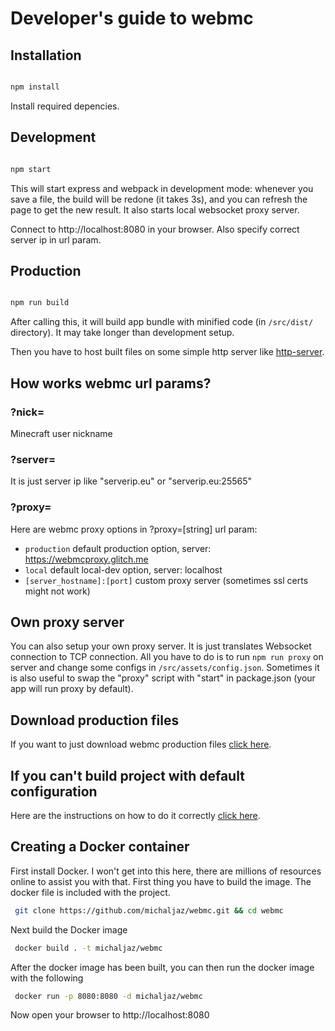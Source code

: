 # Developer's guide to webmc

## Installation

```bash

npm install
```
Install required depencies.

## Development

```bash

npm start
```
This will start express and webpack in development mode: whenever you save a file, the build will be redone (it takes 3s), and you can refresh the page to get the new result. It also starts local websocket proxy server.

Connect to http://localhost:8080 in your browser. Also specify correct server ip in url param.


## Production

```bash

npm run build
```

After calling this, it will build app bundle with minified code (in ```/src/dist/``` directory). It may take longer than development setup.

Then you have to host built files on some simple http server like [http-server](https://www.npmjs.com/package/http-server).

## How works webmc url params?

### ?nick=

Minecraft user nickname

### ?server=

It is just server ip like "serverip.eu" or "serverip.eu:25565"

### ?proxy=

Here are webmc proxy options in ?proxy=[string] url param:

- ```production``` default production option, server: https://webmcproxy.glitch.me
- ```local``` default local-dev option, server: localhost
- ```[server_hostname]:[port]``` custom proxy server (sometimes ssl certs might not work)

## Own proxy server

You can also setup your own proxy server. It is just translates Websocket connection to TCP connection. All you have to do is to run  ```npm run proxy``` on server and change some configs in ```/src/assets/config.json```. Sometimes it is also useful to swap the "proxy" script with "start" in package.json (your app will run proxy by default).

## Download production files

If you want to just download webmc production files [click here](https://github.com/michaljaz/webmc/tree/gh-pages).

## If you can't build project with default configuration

Here are the instructions on how to do it correctly [click here](https://github.com/michaljaz/webmc/blob/master/.github/workflows/github-pages.yaml).

## Creating a Docker container

First install Docker.  I won't get into this here, there are millions of resources online to assist you with that.  First thing you have to build the image.  The docker file is included with the project.

```bash
 git clone https://github.com/michaljaz/webmc.git && cd webmc
```
Next build the Docker image

```bash
 docker build . -t michaljaz/webmc
```
After the docker image has been built, you can then run the docker image with the following

```bash
 docker run -p 8080:8080 -d michaljaz/webmc
 ```
Now open your browser to http://localhost:8080
